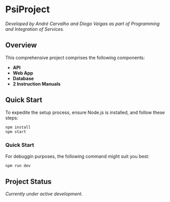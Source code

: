 # PsiProject

*Developed by André Carvalho and Diogo Veigas as part of Programming and Integration of Services.*

## Overview
This comprehensive project comprises the following components:

- **API**
- **Web App**
- **Database**
- **2 Instruction Manuals**

## Quick Start
To expedite the setup process, ensure Node.js is installed, and follow these steps:

```bash
npm install
npm start
```

### Quick Start
For debuggin purposes, the following command might suit you best:
```bash
npm run dev
```

## Project Status
*Currently under active development.*